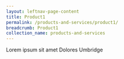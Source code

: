 ```yaml
---
layout: leftnav-page-content
title: Product1
permalink: /products-and-services/product1/
breadcrumb: Product1
collection_name: products-and-services
---
```


Lorem ipsum sit amet Dolores Umbridge
